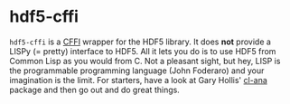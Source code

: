 hdf5-cffi
=========

`hdf5-cffi` is a [CFFI](http://common-lisp.net/project/cffi/) wrapper for the HDF5 library. It does **not** provide a LISPy (= pretty) interface to HDF5. All it lets you do is to use HDF5 from Common Lisp as you would from C. Not a pleasant sight, but hey, LISP is the programmable programming language (John Foderaro) and your imagination is the limit. For starters, have a look at Gary Hollis' [cl-ana](https://github.com/ghollisjr/cl-ana) package and then go out and do great things.   
